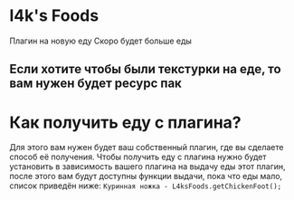 # l4k's Foods
Плагин на новую еду
Скоро будет больше еды

## Если хотите чтобы были текстурки на еде, то вам нужен будет ресурс пак

# Как получить еду с плагина?
Для этого вам нужен будет ваш собственный плагин, где вы сделаете способ её получения.
Чтобы получить еду с плагина нужно будет установить в зависимость вашего плагина на выдачу еды этот плагин, после этого вам будут доступны функции выдачи, пока что еды мало, список приведён ниже:
`Куринная ножка - L4ksFoods.getChickenFoot();`

